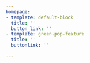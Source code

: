 ```yaml
---
homepage:
- template: default-block
  title: ''
  button_link: ''
- template: green-pop-feature
  title: ''
  buttonlink: ''

---
```

